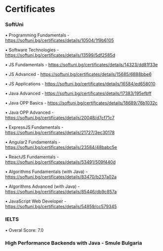 # Certificates

### SoftUni
•	Programming Fundamentals - 
https://softuni.bg/certificates/details/10504/1f9b6105 

•	Software Technologies - 
https://softuni.bg/certificates/details/13599/5df2585d

•	JS Fundamentals - 
https://softuni.bg/certificates/details/14323/dd81f33e

•	JS Advanced - 
https://softuni.bg/certificates/details/15685/6888bbe6

•	JS Applications - 
https://softuni.bg/certificates/details/16584/ed658010

•	Java Advanced - 
https://softuni.bg/certificates/details/17383/195efbff

•	Java OPP Basics - 
https://softuni.bg/certificates/details/18689/76b1032c

•	Java OPP Advanced - 
https://softuni.bg/certificates/details/20048/d7cf71c7

•	ExpressJS Fundamentals -
https://softuni.bg/certificates/details/21727/3ec30178

•	Angular2 Fundamentals - 
https://softuni.bg/certificates/details/23584/48babc5e

•	ReactJS Fundamentals - 
https://softuni.bg/certificates/details/53491/509f440d

•	Algorithms Fundamentals (with Java) - 
https://softuni.bg/certificates/details/83470/b237a02a

•	Algorithms Advanced (with Java) -
https://softuni.bg/certificates/details/85446/db9c857a

•	JavaScript Web Developer - 
https://softuni.bg/certificates/details/54859/cc579345

### IELTS
•	Overal Score: 7.0

### High Performance Backends with Java - Smule Bulgaria
